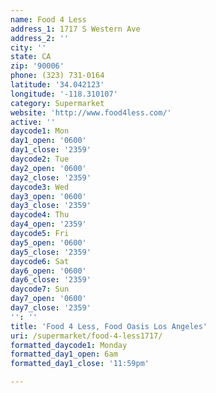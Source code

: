 ```yaml
---
name: Food 4 Less
address_1: 1717 S Western Ave
address_2: ''
city: ''
state: CA
zip: '90006'
phone: (323) 731-0164
latitude: '34.042123'
longitude: '-118.310107'
category: Supermarket
website: 'http://www.food4less.com/'
active: ''
daycode1: Mon
day1_open: '0600'
day1_close: '2359'
daycode2: Tue
day2_open: '0600'
day2_close: '2359'
daycode3: Wed
day3_open: '0600'
day3_close: '2359'
daycode4: Thu
day4_open: '2359'
daycode5: Fri
day5_open: '0600'
day5_close: '2359'
daycode6: Sat
day6_open: '0600'
day6_close: '2359'
daycode7: Sun
day7_open: '0600'
day7_close: '2359'
'': ''
title: 'Food 4 Less, Food Oasis Los Angeles'
uri: /supermarket/food-4-less1717/
formatted_daycode1: Monday
formatted_day1_open: 6am
formatted_day1_close: '11:59pm'

---
```

